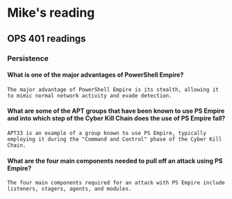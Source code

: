 # Mike's reading

## OPS 401 readings

### Persistence

#### What is one of the major advantages of PowerShell Empire?
    The major advantage of PowerShell Empire is its stealth, allowing it to mimic normal network activity and evade detection.

#### What are some of the APT groups that have been known to use PS Empire and into which step of the Cyber Kill Chain does the use of PS Empire fall?
    APT33 is an example of a group known to use PS Empire, typically employing it during the "Command and Control" phase of the Cyber Kill Chain.

#### What are the four main components needed to pull off an attack using PS Empire?
    The four main components required for an attack with PS Empire include listeners, stagers, agents, and modules.